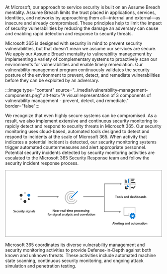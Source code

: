 At Microsoft, our approach to service security is built on an Assume Breach mentality. Assume Breach limits the trust placed in applications, services, identities, and networks by approaching them all—internal and external—as insecure and already compromised. These principles help to limit the impact of security vulnerabilities by reducing the damage an adversary can cause and enabling rapid detection and response to security threats.

Microsoft 365 is designed with security in mind to prevent security vulnerabilities, but that doesn't mean we assume our services are secure. We apply our Assume Breach mentality to vulnerability management by implementing a variety of complementary systems to proactively scan our environments for vulnerabilities and enable timely remediation. Our vulnerability management program continuously validates the security posture of the environment to prevent, detect, and remediate vulnerabilities before they can be exploited by an adversary.

:::image type="content" source="../media/vulnerability-management-components.png" alt-text="A visual representation of 3 components of vulnerability management - prevent, detect, and remediate." border="false":::

We recognize that even highly secure systems can be compromised. As a result, we also implement extensive and continuous security monitoring to rapidly detect and respond to security threats in Microsoft 365. Our security monitoring uses cloud-based, automated tools designed to detect and respond to incidents at the scale of Microsoft 365. When activity that indicates a potential incident is detected, our security monitoring systems trigger automated countermeasures and alert appropriate personnel. Potential security incidents detected by security monitoring activities are escalated to the Microsoft 365 Security Response team and follow the security incident response process.

![A diagram of the general security monitoring process. Security signals flow to near real time processing systems, which in turn flow to "Tools and dashboards" and "Alerting and automation."](../media/security-monitoring-process.png)

Microsoft 365 coordinates its diverse vulnerability management and security monitoring activities to provide Defense-in-Depth against both known and unknown threats. These activities include automated machine state scanning, continuous security monitoring, and ongoing attack simulation and penetration testing.
